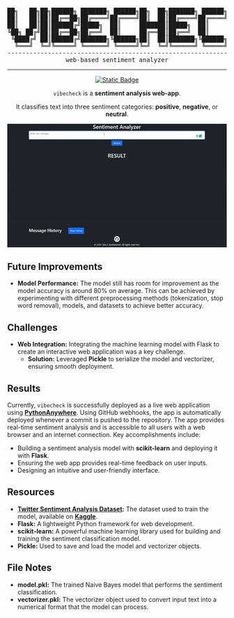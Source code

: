 
<div align="center">
<pre>
██╗   ██╗██╗██████╗ ███████╗ ██████╗██╗  ██╗███████╗ ██████╗██╗  ██╗
██║   ██║██║██╔══██╗██╔════╝██╔════╝██║  ██║██╔════╝██╔════╝██║ ██╔╝
██║   ██║██║██████╔╝█████╗  ██║     ███████║█████╗  ██║     █████╔╝ 
╚██╗ ██╔╝██║██╔══██╗██╔══╝  ██║     ██╔══██║██╔══╝  ██║     ██╔═██╗ 
 ╚████╔╝ ██║██████╔╝███████╗╚██████╗██║  ██║███████╗╚██████╗██║  ██╗
  ╚═══╝  ╚═╝╚═════╝ ╚══════╝ ╚═════╝╚═╝  ╚═╝╚══════╝ ╚═════╝╚═╝  ╚═╝
--------------------------------------------------------------------
web-based sentiment analyzer
</pre>
</div>
<hr></hr>

<div align="center"> <a href="https://santoswaso.pythonanywhere.com/"> <img src="https://img.shields.io/badge/try%20it%20here-blue?link=https%3A%2F%2Fsantoswaso.pythonanywhere.com%2F" alt="Static Badge"> </a> </div>
<p align="center"> <code>vibecheck</code> is a <strong>sentiment analysis web-app</strong>.</p>
<p align="center"> It classifies text into three sentiment categories: <strong>positive</strong>, <strong>negative</strong>, or <strong>neutral</strong>.

<div align="center">
  <img src="https://github.com/tjrelyts/vibecheck/blob/main/img/demo.gif" alt="Demo gif">
</div>


<h2>Future Improvements</h2>

- <strong>Model Performance:</strong> The model still has room for improvement as the model accuracy is around 80% on average. This can be achieved by experimenting with different preprocessing methods (tokenization, stop word removal), models, and datasets to achieve better accuracy.

<h2>Challenges</h2>

- <strong>Web Integration:</strong> Integrating the machine learning model with Flask to create an interactive web application was a key challenge.
	- <strong>Solution:</strong> Leveraged <strong>Pickle</strong> to serialize the model and vectorizer, ensuring smooth deployment.

<h2>Results</h2>
Currently, <code>vibecheck</code> is successfully deployed as a live web application using <a href="https://www.pythonanywhere.com/"><strong>PythonAnywhere</strong></a>. Using GitHub webhooks, the app is automatically deployed whenever a commit is pushed to the repository. The app provides real-time sentiment analysis and is accessible to all users with a web browser and an internet connection. Key accomplishments include:

- Building a sentiment analysis model with **scikit-learn** and deploying it with **Flask**.
- Ensuring the web app provides real-time feedback on user inputs.
- Designing an intuitive and user-friendly interface.

<h2>Resources</h2>

- <strong><a href="https://www.kaggle.com/datasets/jp797498e/twitter-entity-sentiment-analysis/">Twitter Sentiment Analysis Dataset</a>:</strong> The dataset used to train the model, available on <strong><a href="https://www.kaggle.com/">Kaggle</a></strong>.
- <strong>Flask:</strong> A lightweight Python framework for web development.
- <strong>scikit-learn:</strong> A powerful machine learning library used for building and training the sentiment classification model.
- <strong>Pickle:</strong> Used to save and load the model and vectorizer objects.

<h2>File Notes</h2>

- <strong>model.pkl:</strong> The trained Naive Bayes model that performs the sentiment classification.
- <strong>vectorizer.pkl:</strong> The vectorizer object used to convert input text into a numerical format that the model can process.




